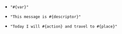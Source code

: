 - `"#{var}"`

- `"This message is #{descriptor}"`

- `"Today I will #{action} and travel to #{place}"`

